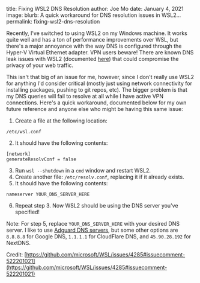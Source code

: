 title: Fixing WSL2 DNS Resolution
author: Joe Mo
date: January 4, 2021
image: 
blurb: A quick workaround for DNS resolution issues in WSL2...
permalink: fixing-wsl2-dns-resolution

Recently, I've switched to using WSL2 on my Windows machine. It works quite well and has a ton of performance
improvements over WSL, but there's a major annoyance with the way DNS is configured through the Hyper-V Virtual
Ethernet adapter. VPN users beware! There are known DNS leak issues with WSL2 (documented 
[here](https://mullvad.net/en/blog/2020/9/30/linux-under-wsl2-can-be-leaking/)) that could compromise the privacy
of your web traffic.

This isn't that big of an issue for me, however, since I don't really use WSL2 for anything I'd consider critical
(mostly just using network connectivity for installing packages, pushing to git repos, etc). The bigger problem is that
my DNS queries will fail to resolve at all while I have active VPN connections. Here's a quick workaround, documented
below for my own future reference and anyone else who might be having this same issue:


1. Create a file at the following location: 
```
/etc/wsl.conf
```
2. It should have the following contents:
```
[network]
generateResolvConf = false
```
3. Run `wsl --shutdown` in a `cmd` window and restart WSL2.
4. Create another file: `/etc/resolv.conf`, replacing it if it already exists.
5. It should have the following contents:
```
nameserver YOUR_DNS_SERVER_HERE
```
6. Repeat step 3. Now WSL2 should be using the DNS server you've specified!


Note: For step 5, replace `YOUR_DNS_SERVER_HERE` with your desired DNS server. I like to use
[Adguard DNS servers](https://adguard.com/en/adguard-dns/overview.html#instruction), but some other options are
`8.8.8.8` for Google DNS, `1.1.1.1` for CloudFlare DNS, and `45.90.28.192` for NextDNS.


Credit: [https://github.com/microsoft/WSL/issues/4285#issuecomment-522201021](https://github.com/microsoft/WSL/issues/4285#issuecomment-522201021)
